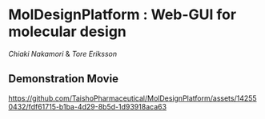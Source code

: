 # MolDesignPlatform : Web-GUI for molecular design

*Chiaki Nakamori* & *Tore Eriksson*


## Demonstration Movie

https://github.com/TaishoPharmaceutical/MolDesignPlatform/assets/142550432/fdf61715-b1ba-4d29-8b5d-1d93918aca63

